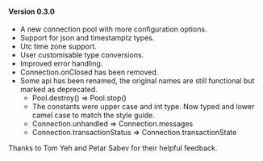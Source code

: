 #### Version 0.3.0

  * A new connection pool with more configuration options.
  * Support for json and timestamptz types.
  * Utc time zone support.
  * User customisable type conversions.
  * Improved error handling.
  * Connection.onClosed has been removed.
  * Some api has been renamed, the original names are still functional but marked as deprecated.
      * Pool.destroy() => Pool.stop()
      * The constants were upper case and int type. Now typed and lower camel case to match the style guide.
      * Connection.unhandled => Connection.messages
      * Connection.transactionStatus => Connection.transactionState

  Thanks to Tom Yeh and Petar Sabev for their helpful feedback.
